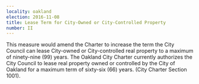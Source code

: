 ```yaml
---
locality: oakland
election: 2016-11-08
title: Lease Term for City-Owned or City-Controlled Property
number: II
---
```

This measure would amend the Charter to increase the term the City Council can lease City-owned or City-controlled real property to a maximum of ninety-nine (99) years. The Oakland City Charter currently authorizes the City Council to lease real property owned or controlled by the City of Oakland for a maximum term of sixty-six (66) years. (City Charter Section 1001).

